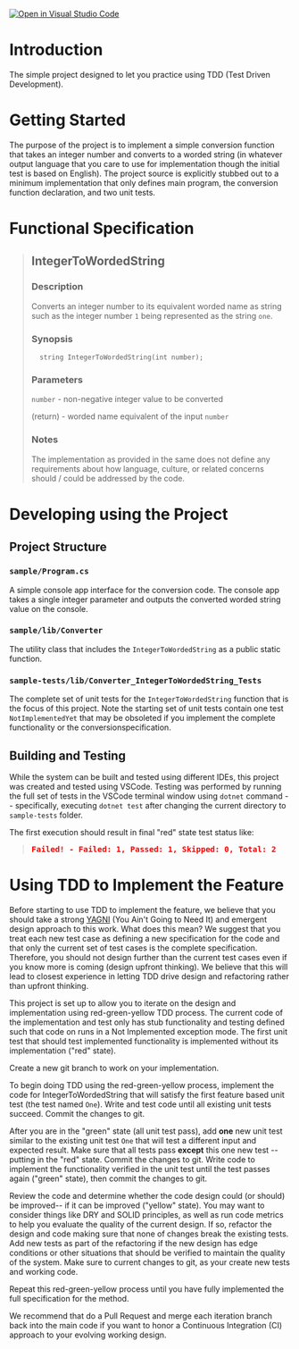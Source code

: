 [![Open in Visual Studio Code](https://classroom.github.com/assets/open-in-vscode-718a45dd9cf7e7f842a935f5ebbe5719a5e09af4491e668f4dbf3b35d5cca122.svg)](https://classroom.github.com/online_ide?assignment_repo_id=12171990&assignment_repo_type=AssignmentRepo)
# Introduction 
The simple project designed to let you practice using TDD (Test Driven Development).

# Getting Started
The purpose of the project is to implement a simple conversion function that takes an integer number and converts to a worded string (in whatever output language that you care to use for implementation though the initial test is based on English). The project source is explicitly stubbed out to a minimum implementation that only defines main program, the conversion function declaration, and two unit tests.

# Functional Specification

>## IntegerToWordedString
>
>### Description
>Converts an integer number to its equivalent worded name as string
>such as the integer number `1` being represented as the string `one`.
>
>### Synopsis
>       string IntegerToWordedString(int number);
>
>### Parameters
>   `number`  -   non-negative integer value to be converted
>
>   (return)  -   worded name equivalent of the input `number`
>
>### Notes
>The implementation as provided in the same does not define any requirements
>about how language, culture, or related concerns should / could be
>addressed by the code.

# Developing using the Project

## Project Structure

### `sample/Program.cs`
A simple console app interface for the conversion code. The console app takes a single integer parameter and outputs the converted worded string value on the console.

### `sample/lib/Converter`
The utility class that includes the `IntegerToWordedString` as a public static function.

### `sample-tests/lib/Converter_IntegerToWordedString_Tests`
The complete set of unit tests for the `IntegerToWordedString` function that is the focus of this project. Note the starting set of unit tests contain one test `NotImplementedYet` that may be obsoleted if you implement the complete functionality or the conversionspecification.

## Building and Testing
While the system can be built and tested using different IDEs, this project was created and tested using VSCode. Testing was performed by running the full set of tests in the VSCode terminal window using `dotnet` command -- specifically, executing `dotnet test` after changing the current directory to `sample-tests` folder.

The first execution should result in final "red" state test status like:

><span style='color:red;font-family:monospace;font-weight: bold'>Failed!  - Failed:     1, Passed:     1, Skipped:     0, Total:     2</span>

# Using TDD to Implement the Feature
Before starting to use TDD to implement the feature, we believe that you should take a strong <a href="https://martinfowler.com/bliki/Yagni.html">YAGNI</a> (You Ain't Going to Need It) and emergent design approach to this work. What does this mean? We suggest that you treat each new test case as defining a new specification for the code and that only the current set of test cases is the complete specification. Therefore, you should not design further than the current test cases even if you know more is coming (design upfront thinking). We believe that this will lead to closest experience in letting TDD drive design and refactoring rather than upfront thinking.

This project is set up to allow you to iterate on the design and implementation using red-green-yellow TDD process. The current code of the implementation and test only has stub functionality and testing defined such that code on runs in a Not Implemented exception mode. The first unit test that should test implemented functionality is implemented without its implementation ("red" state).

Create a new git branch to work on your implementation.

To begin doing TDD using the red-green-yellow process, implement the code for IntegerToWordedString that will satisfy the first feature based unit test (the test named `One`). Write and test code until all existing unit tests succeed. Commit the changes to git.

After you are in the "green" state (all unit test pass), add **one** new unit test similar to the existing unit test `One` that will test a different input and expected result. Make sure that all tests pass **except** this one new test -- putting in the "red" state. Commit the changes to git. Write code to implement the functionality verified in the unit test until the test passes again ("green" state), then commit the changes to git.

Review the code and determine whether the code design could (or should) be improved-- if it can be improved ("yellow" state). You may want to consider things like DRY and SOLID principles, as well as run code metrics to help you evaluate the quality of the current design. If so, refactor the design and code making sure that none of changes break the existing tests. Add new tests as part of the refactoring if the new design has edge conditions or other situations that should be verified to maintain the quality of the system. Make sure to current changes to git, as your create new tests and working code.

Repeat this red-green-yellow process until you have fully implemented the full specification for the method.

We recommend that do a Pull Request and merge each iteration branch back into the main code if you want to honor a Continuous Integration (CI) approach to your evolving working design. 
